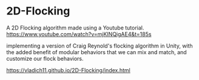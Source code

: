 # 2D-Flocking
A 2D Flocking algorithm made using a Youtube tutorial.
https://www.youtube.com/watch?v=mjKINQigAE4&t=185s

implementing a version of Craig Reynold's flocking algorithm in Unity, with the added benefit of modular behaviors that we can mix and match, and customize our flock behaviors.

https://vladich11.github.io/2D-Flocking/index.html
